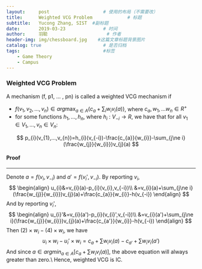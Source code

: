 ```yaml
---
layout:     post                    # 使用的布局（不需要改）
title:      Weighted VCG Problem             # 标题 
subtitle:   Yucong Zhang, SIST  #副标题
date:       2019-03-23              # 时间
author:     羽聪                      # 作者
header-img: img/chessboard.jpg    #这篇文章标题背景图片
catalog: true                       # 是否归档
tags:                               #标签
    - Game Theory
    - Campus
---
```


### Weighted VCG Problem

A mechanism (f, p1, ... , pn) is called a weighted VCG mechanism if

- $f(v_{1},v_{2},...,v_{n})\in arg\mathop\max_{a\in A}(c_{a}+\sum_{i}w_{i}v_{i}(a))$, where $c_{a},w_{1},...w_{n}\in R^{+}$
- for some functions $h_{1},...,h_{n}$, where $h_{i}$ : $V_{-i} \to R$, we have that for all $v_{1}\in V_{1}, ..., v_{n}\in V_{n}$:

$$
p_{i}(v_{1},...,v_{n})=h_{i}(v_{-i})-\frac{c_{a}}{w_{i}}-\sum_{j\ne i}(\frac{w_{j}}{w_{i}})v_{j}(a)
$$

#### Proof
---
Denote $a=f(v_{i},v_{-i})$ and $a'=f(v_{i}',v_{-i})$.
By reporting $v_{i}$, 
$$
\begin{align}
    u_{i}&=v_{i}(a)-p_{i}(v_{i},v_{-i})\\
    &=v_{i}(a)+\sum_{j\ne i}(\frac{w_{j}}{w_{i}})v_{j}(a)+\frac{c_{a}}{w_{i}}-h(v_{-i})
\end{align}
$$
And by reporting $v_{i}'$,
$$
\begin{align}
    u_{i}'&=v_{i}(a')-p_{i}(v_{i}',v_{-i})\\
    &=v_{i}(a')+\sum_{j\ne i}(\frac{w_{j}}{w_{i}})v_{j}(a)+\frac{c_{a'}}{w_{i}}-h(v_{-i})
\end{align}
$$
Then $(2)\times w_{i}-(4)\times w_{i}$, we have
$$
u_{i}\times w_{i}-u_{i}'\times w_{i} = c_{a} + \sum w_{i}v_{i}(a)-c_{a'}+\sum w_{i}v_{i}(a')
$$
And since $a\in argmin_{a \in A}[c_{a}+\sum w_{i}v_{i}(a)]$, the above equation will always greater than zero.\\
Hence, weighted VCG is IC.